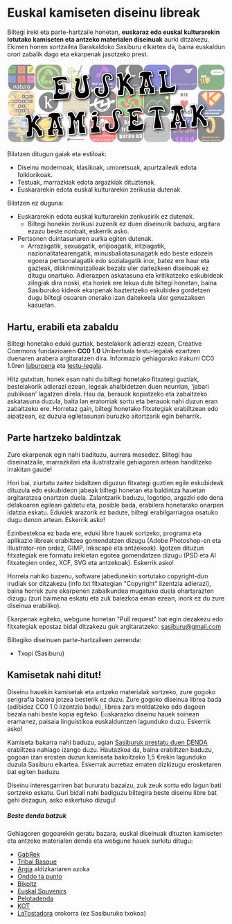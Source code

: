 # Euskal kamiseten diseinu libreak
Biltegi ireki eta parte-hartzaile honetan, **euskaraz edo euskal kulturarekin lotutako kamiseten eta antzeko materialen diseinuak** aurki ditzakezu. Ekimen honen sortzailea Barakaldoko Sasiburu elkartea da, baina euskaldun orori zabalik dago eta ekarpenak jasotzeko prest.

![bannerra](bannerra/bannerra.jpg)

Bilatzen ditugun gaiak eta estiloak:
- Diseinu modernoak, klasikoak, umoretsuak, apurtzaileak edota folklorikoak.
- Testuak, marrazkiak edota argazkiak dituztenak.
- Euskararekin edota euskal kulturarekin zerikusia dutenak.

Bilatzen ez duguna:
- Euskararekin edota euskal kulturarekin zerikusirik ez dutenak.
    - Biltegi honekin zerikusi zuzenik ez duen diseinurik baduzu, argitara ezazu beste nonbait, eskerrik asko.
- Pertsonen duintasunaren aurka egiten dutenak.
    - Arrazagatik, sexuagatik, erlijioagatik, iritziagatik, nazionalitatearengatik, minusbaliotasunagatik edo beste edozein egoera pertsonalagatik edo sozialagatik inor, batez ere haur eta gazteak, diskriminatzaileak bezala uler daitezkeen diseinuak ez ditugu onartuko. Adierazpen askatasuna eta kritikatzeko eskubideak zilegiak dira noski, eta horiek ere lekua dute biltegi honetan, baina Sasiburuko kideok ekarpenak baztertzeko eskubidea gordetzen dugu biltegi osoaren onerako izan daitekeela uler genezakeen kasuetan.

## Hartu, erabili eta zabaldu

Biltegi honetako eduki guztiak, bestelakorik adierazi ezean, Creative Commons fundazioaren **CC0 1.0** Unibertsala testu-legalak ezartzen duenaren arabera argitaratzen dira. Informazio gehiagorako irakurri CC0 1.0ren [laburpena](https://creativecommons.org/publicdomain/zero/1.0/deed.eu) eta [testu-legala](https://creativecommons.org/publicdomain/zero/1.0/legalcode.eu).

Hitz gutxitan, honek esan nahi du biltegi honetako fitxategi guztiak, bestelakorik adierazi ezean, legeak ahalbidetzen duen neurrian, 'jabari publikoan' lagatzen direla. Hau da, berauok kopiatzeko eta zabaltzeko askatasuna duzula, baita lan eratorriak sortu eta berauok nahi duzun eran zabaltzeko ere. Horretaz gain, biltegi honetako fitxategiak erabiltzean edo aipatzean, ez duzula egiletasunari buruzko aitortzarik egin beharrik.

## Parte hartzeko baldintzak

Zure ekarpenak egin nahi badituzu, aurrera mesedez. Biltegi hau diseinatzaile, marrazkilari eta ilustratzaile gehiagoren artean handitzeko irrakitan gaude!

Hori bai, ziurtatu zaitez bidaltzen diguzun fitxategi guztien egile eskubideak dituzula edo eskubideon jabeak biltegi honetan eta baldintza hauetan argitaratzea onartzen duela. Zalantzarik baduzu, logotipo, argazki edo dena delakoaren egileari galdetu eta, posible bada, erabilera honetarako onarpen idatzia eskatu. Edukiek arazorik ez badute, biltegi erabilgarriagoa osatuko dugu denon artean. Eskerrik asko!

Ezinbestekoa ez bada ere, eduki libre hauek sortzeko, programa eta aplikazio libreak erabiltzea gomendatzen dizugu (Adobe Photoshop-en eta Illustrator-ren ordez, GIMP, Inkscape eta antzekoak). Igotzen dituzun fitxategiak ere formatu irekietan egotea gomendatzen dizugu (PSD eta AI fitxategien ordez, XCF, SVG eta antzekoak). Eskerrik asko!

Horrela nahiko bazenu, software jabedunekin sortutako copyright-dun irudiak sor ditzakezu (info.txt fitxategian "Copyright" lizentzia adierazi), baina horrek zure ekarpenen zabalkundea mugatuko duela ohartarazten dizugu (zuri baimena eskatu eta zuk baiezkoa eman ezean, inork ez du zure diseinua erabiliko).

Ekarpenak egiteko, webgune honetan "Pull request" bat egin dezakezu edo fitxategiak epostaz bidal ditzakezu guk argitaratzeko: sasiburu@gmail.com

Biltegiko diseinuen parte-hartzaileen zerrenda:
- Txopi (Sasiburu)

## Kamisetak nahi ditut!

Diseinu hauekin kamisetak eta antzeko materialak sortzeko, zure gogoko serigrafia batera jotzea besterik ez duzu. Zure gogoko diseinua librea bada (adibidez CC0 1.0 lizentzia badu), librea zara moldatzeko edo dagoen bezala nahi beste kopia egiteko. Euskarazko diseinu hauek soinean eramanez, paisaia linguistikoa euskalduntzen lagunduko duzu. Eskerrik asko!   

Kamiseta bakarra nahi baduzu, agian [Sasiburuk prestatu duen DENDA](https://www.latostadora.com/sasiburu/) erabiltzea nahiago izango duzu. Hautazkoa da, baina erabiltzen baduzu, gogoan izan erosten duzun kamiseta bakoitzeko 1,5 €rekin lagunduko duzula Sasiburu elkartea. Eskerrak aurretiaz ematen dizkizugu erosketaren bat egiten baduzu.

Diseinu interesgarriren bat bururatu bazaizu, zuk zeuk sortu edo lagun bati sortzeko eskatu. Guri bidali nahi badiguzu biltegira beste diseinu libre bat gehi dezagun, asko eskertuko dizugu!

##### Beste denda batzuk

Gehiagoren gogoarekin geratu bazara, euskal diseinuak dituzten kamiseten eta antzeko materialen denda eta webgune hauek aurkitu ditugu:
- [GabRek](https://gabrek.eus/)
- [Tribal Basque](https://www.tribalbasque.com/) 
- [Argia](https://azoka.argia.eus/) aldizkariaren azoka
- [Onddo ta punto](http://www.onddotapunto.com/)
- [Bikoitz](http://camisetasbikoitz.com/shop/55-euskal-herria-y-bilbao)
- [Euskal Souvenirs](https://www.euskalsouvenirs.com/)
- [Pelotadenda](https://www.pelotadenda.com/eu_kamisetak.aspx)
- [KOT](https://www.kotnatura.com/)
- [LaTostadora](https://www.latostadora.com/camisetas/euskal+herria/) orokorra (ez Sasiburuko txokoa)